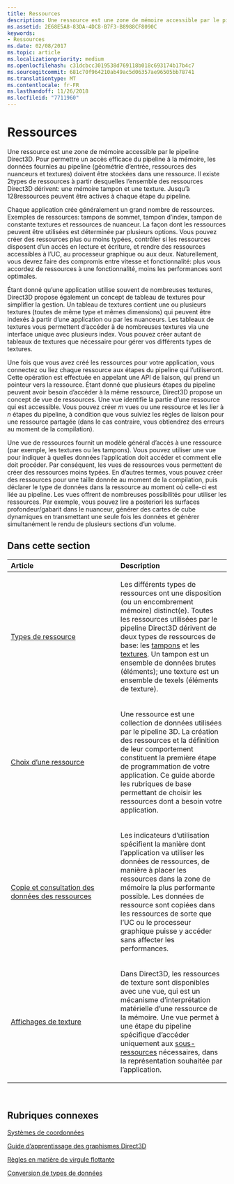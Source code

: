 ```yaml
---
title: Ressources
description: Une ressource est une zone de mémoire accessible par le pipeline Direct3D.
ms.assetid: 2E68E5A8-83DA-4DC8-B7F3-B8988CF8090C
keywords:
- Ressources
ms.date: 02/08/2017
ms.topic: article
ms.localizationpriority: medium
ms.openlocfilehash: c31dcbcc3019538d769118b018c693174b17b4c7
ms.sourcegitcommit: 681c70f964210ab49ac5d06357ae96505bb78741
ms.translationtype: MT
ms.contentlocale: fr-FR
ms.lasthandoff: 11/26/2018
ms.locfileid: "7711960"
---
```

# <a name="resources"></a>Ressources


Une ressource est une zone de mémoire accessible par le pipeline Direct3D. Pour permettre un accès efficace du pipeline à la mémoire, les données fournies au pipeline (géométrie d’entrée, ressources des nuanceurs et textures) doivent être stockées dans une ressource. Il existe 2types de ressources à partir desquelles l’ensemble des ressources Direct3D dérivent: une mémoire tampon et une texture. Jusqu’à 128ressources peuvent être actives à chaque étape du pipeline.

Chaque application crée généralement un grand nombre de ressources. Exemples de ressources: tampons de sommet, tampon d’index, tampon de constante textures et ressources de nuanceur. La façon dont les ressources peuvent être utilisées est déterminée par plusieurs options. Vous pouvez créer des ressources plus ou moins typées, contrôler si les ressources disposent d’un accès en lecture et écriture, et rendre des ressources accessibles à l’UC, au processeur graphique ou aux deux. Naturellement, vous devrez faire des compromis entre vitesse et fonctionnalité: plus vous accordez de ressources à une fonctionnalité, moins les performances sont optimales.

Étant donné qu’une application utilise souvent de nombreuses textures, Direct3D propose également un concept de tableau de textures pour simplifier la gestion. Un tableau de textures contient une ou plusieurs textures (toutes de même type et mêmes dimensions) qui peuvent être indexés à partir d’une application ou par les nuanceurs. Les tableaux de textures vous permettent d’accéder à de nombreuses textures via une interface unique avec plusieurs index. Vous pouvez créer autant de tableaux de textures que nécessaire pour gérer vos différents types de textures.

Une fois que vous avez créé les ressources pour votre application, vous connectez ou liez chaque ressource aux étapes du pipeline qui l’utiliseront. Cette opération est effectuée en appelant une API de liaison, qui prend un pointeur vers la ressource. Étant donné que plusieurs étapes du pipeline peuvent avoir besoin d’accéder à la même ressource, Direct3D propose un concept de vue de ressources. Une vue identifie la partie d’une ressource qui est accessible. Vous pouvez créer *m* vues ou une ressource et les lier à *n* étapes du pipeline, à condition que vous suiviez les règles de liaison pour une ressource partagée (dans le cas contraire, vous obtiendrez des erreurs au moment de la compilation).

Une vue de ressources fournit un modèle général d’accès à une ressource (par exemple, les textures ou les tampons). Vous pouvez utiliser une vue pour indiquer à quelles données l’application doit accéder et comment elle doit procéder. Par conséquent, les vues de ressources vous permettent de créer des ressources moins typées. En d’autres termes, vous pouvez créer des ressources pour une taille donnée au moment de la compilation, puis déclarer le type de données dans la ressource au moment où celle-ci est liée au pipeline. Les vues offrent de nombreuses possibilités pour utiliser les ressources. Par exemple, vous pouvez lire a posteriori les surfaces profondeur/gabarit dans le nuanceur, générer des cartes de cube dynamiques en transmettant une seule fois les données et générer simultanément le rendu de plusieurs sections d’un volume.

## <a name="span-idin-this-sectionspanin-this-section"></a><span id="in-this-section"></span>Dans cette section


<table>
<colgroup>
<col width="50%" />
<col width="50%" />
</colgroup>
<thead>
<tr class="header">
<th align="left">Article</th>
<th align="left">Description</th>
</tr>
</thead>
<tbody>
<tr class="odd">
<td align="left"><p><a href="resource-types.md">Types de ressource</a></p></td>
<td align="left"><p>Les différents types de ressources ont une disposition (ou un encombrement mémoire) distinct(e). Toutes les ressources utilisées par le pipeline Direct3D dérivent de deux types de ressources de base: les <a href="resource-types.md#buffer-resources">tampons</a> et les <a href="resource-types.md#texture-resources">textures</a>. Un tampon est un ensemble de données brutes (éléments); une texture est un ensemble de texels (éléments de texture).</p></td>
</tr>
<tr class="even">
<td align="left"><p><a href="choosing-a-resource.md">Choix d’une ressource</a></p></td>
<td align="left"><p>Une ressource est une collection de données utilisées par le pipeline 3D. La création des ressources et la définition de leur comportement constituent la première étape de programmation de votre application. Ce guide aborde les rubriques de base permettant de choisir les ressources dont a besoin votre application.</p></td>
</tr>
<tr class="odd">
<td align="left"><p><a href="copying-and-accessing-resource-data.md">Copie et consultation des données des ressources</a></p></td>
<td align="left"><p>Les indicateurs d’utilisation spécifient la manière dont l’application va utiliser les données de ressources, de manière à placer les ressources dans la zone de mémoire la plus performante possible. Les données de ressource sont copiées dans les ressources de sorte que l’UC ou le processeur graphique puisse y accéder sans affecter les performances.</p></td>
</tr>
<tr class="even">
<td align="left"><p><a href="texture-views.md">Affichages de texture</a></p></td>
<td align="left"><p>Dans Direct3D, les ressources de texture sont disponibles avec une vue, qui est un mécanisme d’interprétation matérielle d’une ressource de la mémoire. Une vue permet à une étape du pipeline spécifique d’accéder uniquement aux <a href="resource-types.md">sous-ressources</a> nécessaires, dans la représentation souhaitée par l’application.</p></td>
</tr>
</tbody>
</table>

 

## <a name="span-idrelated-topicsspanrelated-topics"></a><span id="related-topics"></span>Rubriques connexes


[Systèmes de coordonnées](coordinate-systems.md)

[Guide d’apprentissage des graphismes Direct3D](index.md)

[Règles en matière de virgule flottante](floating-point-rules.md)

[Conversion de types de données](data-type-conversion.md)

